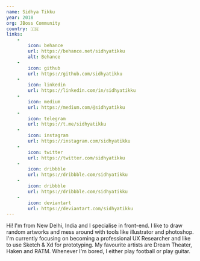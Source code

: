 ```yaml
---
name: Sidhya Tikku
year: 2018
org: JBoss Community
country: 🇮🇳
links:
    -
        icon: behance
        url: https://behance.net/sidhyatikku
        alt: Behance
    -
        icon: github
        url: https://github.com/sidhyatikku
    -
        icon: linkedin
        url: https://linkedin.com/in/sidhyatikku
    -
        icon: medium
        url: https://medium.com/@sidhyatikku
    -
        icon: telegram
        url: https://t.me/sidhyatikku
    -
        icon: instagram
        url: https://instagram.com/sidhyatikku
    -
        icon: twitter
        url: https://twitter.com/sidhyatikku
    -   
        icon: dribbble
        url: https://dribbble.com/sidhyatikku
    -   
        icon: dribbble
        url: https://dribbble.com/sidhyatikku
    -   
        icon: deviantart
        url: https://deviantart.com/sidhyatikku        
---
```

Hi! I'm from New Delhi, India and I specialise in front-end. I like to draw random artworks and mess around with tools like illustrator and photoshop. I'm currently focusing on becoming a professional UX Researcher and like to use Sketch & Xd for prototyping. My favourite artists are Dream Theater, Haken and RATM. Whenever I'm bored, I either play football or play guitar.
